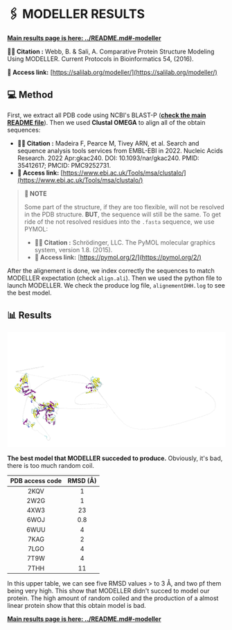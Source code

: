 # 🖇 MODELLER RESULTS

**[Main results page is here: ../README.md#-modeller](../README.md#-modeller-results)**

**🕵️‍♂️ Citation :** Webb, B. & Sali, A. Comparative Protein Structure Modeling Using MODELLER. Current Protocols in Bioinformatics 54, (2016).

**🔗 Access link:** [https://salilab.org/modeller/](https://salilab.org/modeller/)

## 💻 Method

First, we extract all PDB code using NCBI's BLAST-P ([**check the main README file**](../README.md#-blast-p-results)). Then we used **Clustal OMEGA** to align all of the obtain sequences:
- **🕵️‍♂️ Citation :**  Madeira F, Pearce M, Tivey ARN, et al. Search and sequence analysis tools services from EMBL-EBI in 2022. Nucleic Acids Research. 2022 Apr:gkac240. DOI: 10.1093/nar/gkac240. PMID: 35412617; PMCID: PMC9252731. 
- **🔗 Access link:** [https://www.ebi.ac.uk/Tools/msa/clustalo/](https://www.ebi.ac.uk/Tools/msa/clustalo/)

> **📝 NOTE** 
> 
> Some part of the structure, if they are too flexible, will not be resolved in the PDB structure. **BUT**, the sequence will still be the same. To get ride of the not resolved residues into the `.fasta` sequence, we use PYMOL:
> - **🕵️‍♂️ Citation :**  Schrödinger, LLC. The PyMOL molecular graphics system, version 1.8. (2015).
> - **🔗 Access link:** [https://pymol.org/2/](https://pymol.org/2/)

After the alignement is done, we index correctly the sequences to match MODELLER expectation (check `align.ali`). Then we used the python file to launch MODELLER. We check the produce log file, `alignementDHH.log` to see the best model.

## 📊 Results

![BEST_MODEL.png](BEST_MODEL.png)

**The best model that MODELLER succeded to produce.** Obviously, it's bad, there is too much random coil.

| **PDB access code** | **RMSD (Å)** |
| :-----------------: | :----------: |
|        2KQV         |      1       |
|        2W2G         |      1       |
|        4XW3         |      23      |
|        6WOJ         |     0.8      |
|        6WUU         |      4       |
|        7KAG         |      2       |
|        7LGO         |      4       |
|        7T9W         |      4       |
|        7THH         |      11      |

In this upper table, we can see five RMSD values > to 3 Å, and two pf them being very high. This show that MODELLER didn't succed to model our protein. The high amount of random coiled and the production of a almost linear protein show that this obtain model is bad.

**[Main results page is here: ../README.md#-modeller](../README.md#-modeller-results)**






